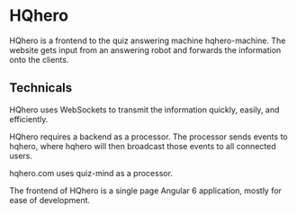 # HQhero

HQhero is a frontend to the quiz answering machine hqhero-machine. The website gets input from an
answering robot and forwards the information onto the clients.

## Technicals
HQhero uses WebSockets to transmit the information quickly, easily, and efficiently.

HQhero requires a backend as a processor. The processor sends events 
to hqhero, where hqhero will then broadcast those events to all connected users.

hqhero.com uses quiz-mind as a processor.

The frontend of HQhero is a single page Angular 6 application, mostly for ease of 
development.

#